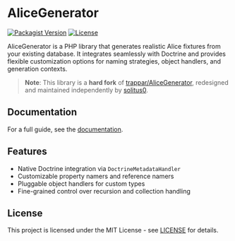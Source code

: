 # AliceGenerator

[![Packagist Version](https://img.shields.io/packagist/v/solitus0/alice-generator.svg)](https://packagist.org/packages/solitus0/alice-generator) [![License](https://img.shields.io/github/license/solitus0/AliceGenerator.svg?style=flat-square)](LICENSE)

AliceGenerator is a PHP library that generates realistic Alice fixtures from your existing database.
It integrates seamlessly with Doctrine and provides flexible customization options for naming strategies,
object handlers, and generation contexts.

> **Note**: This library is a **hard fork** of [trappar/AliceGenerator](https://github.com/trappar/AliceGenerator),
redesigned and maintained independently by [solitus0](https://github.com/solitus0).

## Documentation

For a full guide, see the [documentation](docs/index.md).

## Features

- Native Doctrine integration via `DoctrineMetadataHandler`
- Customizable property namers and reference namers
- Pluggable object handlers for custom types
- Fine-grained control over recursion and collection handling

## License

This project is licensed under the MIT License - see [LICENSE](LICENSE) for details.
